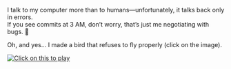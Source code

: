 I talk to my computer more than to humans—unfortunately, it talks back only in errors.  
If you see commits at 3 AM, don’t worry, that’s just me negotiating with bugs. 🐛  

Oh, and yes… I made a bird that refuses to fly properly (click on the image).  

[![Click on this to play](assets/ezgif.com-video-to-gif-converter.gif)](https://abhisheknangre.github.io/flappy-birdy)

